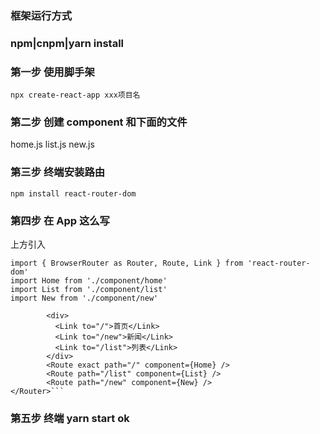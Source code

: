 ### 框架运行方式

### npm|cnpm|yarn install

### 第一步 使用脚手架

`npx create-react-app xxx项目名`

### 第二步 创建 component 和下面的文件

home.js list.js new.js

### 第三步 终端安装路由

`npm install react-router-dom`

### 第四步 在 App 这么写

上方引入

```
import { BrowserRouter as Router, Route, Link } from 'react-router-dom'
import Home from './component/home'
import List from './component/list'
import New from './component/new'
```

````<Router>
        <div>
          <Link to="/">首页</Link>
          <Link to="/new">新闻</Link>
          <Link to="/list">列表</Link>
        </div>
        <Route exact path="/" component={Home} />
        <Route path="/list" component={List} />
        <Route path="/new" component={New} />
</Router>```
````

### 第五步 终端 yarn start ok
